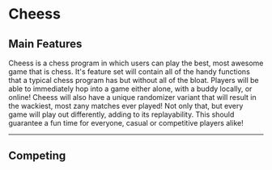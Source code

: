 # Cheess
## Main Features
Cheess is a chess program in which users can play the best, most awesome game that is chess. It's feature set will contain all of the handy functions that a typical chess program has but without all of the bloat. Players will be able to immediately hop into a game either alone, with a buddy locally, or online! Cheess will also have a unique randomizer variant that will result in the wackiest, most zany matches ever played! Not only that, but every game will play out differently, adding to its replayability. This should guarantee a fun time for everyone, casual or competitive players alike!

---

## Competing 

[1]: 
[2]:
[3]:
[4]: